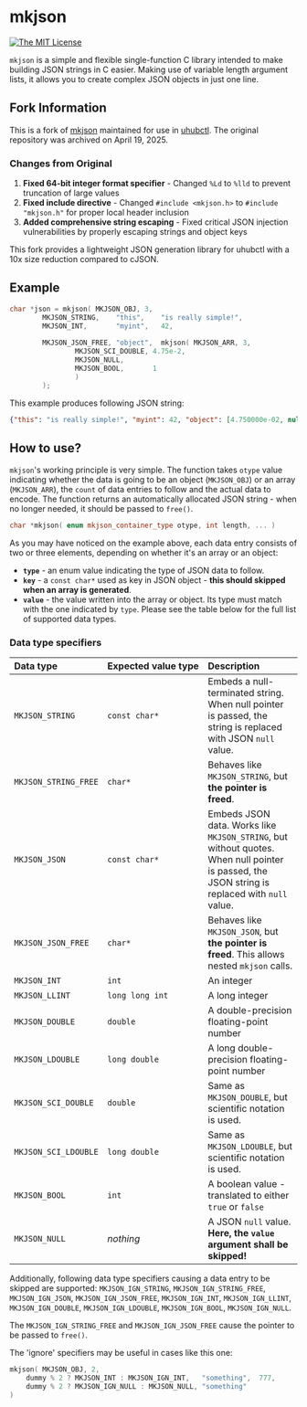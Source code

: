 # mkjson
[![The MIT License](https://img.shields.io/badge/license-MIT-orange.svg?style=flat-square)](http://opensource.org/licenses/MIT)

`mkjson` is a simple and flexible single-function C library intended to make building  JSON strings in C easier. Making use of variable length argument lists, it allows you to create complex JSON objects in just one line.

## Fork Information

This is a fork of [mkjson](https://github.com/Jacajack/mkjson) maintained for use in [uhubctl](https://github.com/mvp/uhubctl). The original repository was archived on April 19, 2025.

### Changes from Original
1. **Fixed 64-bit integer format specifier** - Changed `%Ld` to `%lld` to prevent truncation of large values
2. **Fixed include directive** - Changed `#include <mkjson.h>` to `#include "mkjson.h"` for proper local header inclusion
3. **Added comprehensive string escaping** - Fixed critical JSON injection vulnerabilities by properly escaping strings and object keys

This fork provides a lightweight JSON generation library for uhubctl with a 10x size reduction compared to cJSON.

## Example
```cpp
char *json = mkjson( MKJSON_OBJ, 3,
		MKJSON_STRING,    "this",    "is really simple!",
		MKJSON_INT,       "myint",   42,
		
		MKJSON_JSON_FREE, "object",  mkjson( MKJSON_ARR, 3, 
				MKJSON_SCI_DOUBLE, 4.75e-2,
				MKJSON_NULL,
				MKJSON_BOOL,       1
				)
		);
```

This example produces following JSON string:
```json
{"this": "is really simple!", "myint": 42, "object": [4.750000e-02, null, true]}

```

## How to use?
`mkjson`'s working principle is very simple. The function takes `otype` value indicating whether the data is going to be an object (`MKJSON_OBJ`) or an array (`MKJSON_ARR`), the `count` of data entries to follow and the actual data to encode. The function returns an automatically allocated JSON string - when no longer needed, it should be passed to `free()`.

```cpp
char *mkjson( enum mkjson_container_type otype, int length, ... )
```

As you may have noticed on the example above, each data entry consists of two or three elements, depending on whether it's an array or an object:<br>
 - **`type`**  - an enum value indicating the type of JSON data to follow.<br>
 - **`key`** - a `const char*` used as key in JSON object - **this should skipped when an array is generated**.<br>
 - **`value`** - the value written into the array or object. Its type must match with the one indicated by `type`. Please see the table below for the full list of supported data types.

### Data type specifiers
|Data type|Expected&nbsp;value&nbsp;type|Description|
|:---|:---|:---|
|`MKJSON_STRING`|`const char*`|Embeds a null-terminated string. When null pointer is passed, the string is replaced with JSON `null` value.|
|`MKJSON_STRING_FREE`|`char*`|Behaves like `MKJSON_STRING`, but **the pointer is freed**.|
|`MKJSON_JSON`|`const char*`|Embeds JSON data. Works like `MKJSON_STRING`, but without quotes. When null pointer is passed, the JSON string is replaced with `null` value.|
|`MKJSON_JSON_FREE`|`char*`|Behaves like `MKJSON_JSON`, but **the pointer is freed**. This allows nested `mkjson` calls.|
|`MKJSON_INT`|`int`|An integer|
|`MKJSON_LLINT`|`long long int`|A long integer|
|`MKJSON_DOUBLE`|`double`|A double-precision floating-point number|
|`MKJSON_LDOUBLE`|`long double`|A long double-precision floating-point number|
|`MKJSON_SCI_DOUBLE`|`double`|Same as `MKJSON_DOUBLE`, but scientific notation is used.|
|`MKJSON_SCI_LDOUBLE`|`long double`|Same as `MKJSON_LDOUBLE`, but scientific notation is used.|
|`MKJSON_BOOL`|`int`|A boolean value - translated to either `true` or `false`|
|`MKJSON_NULL`|*nothing*|A JSON `null` value. **Here, the `value` argument shall be skipped!**|

Additionally, following data type specifiers causing a data entry to be skipped are supported: `MKJSON_IGN_STRING`, `MKJSON_IGN_STRING_FREE`, `MKJSON_IGN_JSON`, `MKJSON_IGN_JSON_FREE`, `MKJSON_IGN_INT`, `MKJSON_IGN_LLINT`, `MKJSON_IGN_DOUBLE`, `MKJSON_IGN_LDOUBLE`, `MKJSON_IGN_BOOL`, `MKJSON_IGN_NULL`.

The `MKJSON_IGN_STRING_FREE` and `MKJSON_IGN_JSON_FREE` cause the pointer to be passed to `free()`.

The 'ignore' specifiers may be useful in cases like this one:
```c
mkjson( MKJSON_OBJ, 2,
	dummy % 2 ? MKJSON_INT : MKJSON_IGN_INT,   "something",  777,
	dummy % 2 ? MKJSON_IGN_NULL : MKJSON_NULL, "something"
)
```
